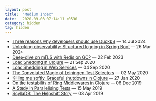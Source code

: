 ```yaml
---
layout: post
title:  "Medium Index"
date:   2020-09-03 07:14:11 +0530
category: hidden
tag: hidden
---
```


<!-- BLOG-POST-LIST:START -->
- [Three reasons why developers should use DuckDB](https://medium.com/@mourjo_sen/three-reasons-why-developers-should-use-duckdb-0884c8e9f02a?source=rss-c69a7b7ed0c5------2)<span class='copy'>&nbsp;—&nbsp;14 Jul 2024</span>
- [Unlocking observability: Structured logging in Spring Boot](https://medium.com/booking-com-development/unlocking-observability-structured-logging-in-spring-boot-c81dbabfb9e7?source=rss-c69a7b7ed0c5------2)<span class='copy'>&nbsp;—&nbsp;26 Mar 2024</span>
- [Deep-dive on mTLS with Redis on GCP](https://medium.com/@mourjo_sen/building-a-secure-web-chat-with-redis-mtls-and-gcp-e52007ba362d?source=rss-c69a7b7ed0c5------2)<span class='copy'>&nbsp;—&nbsp;22 Feb 2023</span>
- [Load Shedding in Clojure](https://medium.com/helpshift-engineering/load-shedding-in-clojure-d4857ce11588?source=rss-c69a7b7ed0c5------2)<span class='copy'>&nbsp;—&nbsp;21 Sep 2020</span>
- [Load Shedding in Web Services](https://medium.com/helpshift-engineering/load-shedding-in-web-services-9fa8cfa1ffe4?source=rss-c69a7b7ed0c5------2)<span class='copy'>&nbsp;—&nbsp;04 Sep 2020</span>
- [The Convoluted Magic of Leiningen Test Selectors](https://medium.com/helpshift-engineering/the-convoluted-magic-of-leiningen-test-selectors-2eb6c452dfcf?source=rss-c69a7b7ed0c5------2)<span class='copy'>&nbsp;—&nbsp;02 May 2020</span>
- [Killing me softly: Graceful shutdowns in Clojure](https://medium.com/helpshift-engineering/achieving-graceful-restarts-of-clojure-services-b3a3b9c1d60d?source=rss-c69a7b7ed0c5------2)<span class='copy'>&nbsp;—&nbsp;27 Jan 2020</span>
- [On the testability of Ring Middlewares in Clojure](https://medium.com/helpshift-engineering/on-the-testability-of-ring-middlewares-in-clojure-6795eae60f2a?source=rss-c69a7b7ed0c5------2)<span class='copy'>&nbsp;—&nbsp;06 Dec 2019</span>
- [A Study in Parallelising Tests](https://medium.com/helpshift-engineering/a-study-in-parallelising-tests-b5253817beae?source=rss-c69a7b7ed0c5------2)<span class='copy'>&nbsp;—&nbsp;15 May 2019</span>
- [ScyllaDB: The Helpshift Story](https://medium.com/helpshift-engineering/scylladb-the-helpshift-story-3d332bf80ce2?source=rss-c69a7b7ed0c5------2)<span class='copy'>&nbsp;—&nbsp;03 Apr 2019</span>

<!-- BLOG-POST-LIST:END -->
